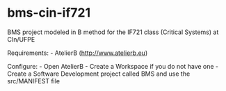 # bms-cin-if721
BMS project modeled in B method for the IF721 class (Critical Systems) at CIn/UFPE

Requirements:
	- AtelierB (http://www.atelierb.eu)
	
Configure:
	- Open AtelierB
	- Create a Workspace if you do not have one
	- Create a Software Development project called BMS and use the src/MANIFEST file